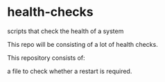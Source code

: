 # health-checks
scripts that check the health of a system

This repo will be consisting of a lot of health checks.

This repository consists of:

a file to check whether a restart is required.
